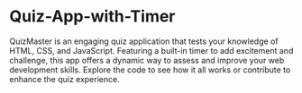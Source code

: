 # Quiz-App-with-Timer
QuizMaster is an engaging quiz application that tests your knowledge of HTML, CSS, and JavaScript. Featuring a built-in timer to add excitement and challenge, this app offers a dynamic way to assess and improve your web development skills. Explore the code to see how it all works or contribute to enhance the quiz experience.
